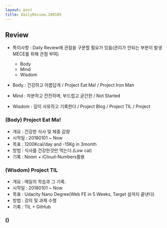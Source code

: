```yaml
---
layout: post
title: DailyReview.180105
---
```


## Review
- 특이사항 : Daily Review에 관점을 구분할 필요가 있음(관리가 안되는 부분이 발생 MECE를 위해 관점 부여)
    - Body
    - Mind
    - Wisdom

- Body : 건강하고 아름답게 / Project Eat Ma! / Project Iron Man
- Mind : 차분하고 잔잔하며, 부드럽고 굳건한 / Not Started
- Wisdom : 깊이 사유하고 기록한다 / Project Blog / Project TIL / Project 

### (Body) Project Eat Ma!
 - 개요 : 건강한 식사 및 체중 감량
 - 시작일 : 20180101 ~ Now
 - 목표 : 1200Kcal/day and -15Kg in 3month
 - 방법 : 식사를 건강한것만 먹는다.(Low cal)
 - 기록 : Noom + iCloud-Numbers활용

### (Wisdom) Project TIL
 - 개요 : 매일의 학습과 그 기록.
 - 시작일 : 20180101 ~ Now
 - 목표 : Udacity Nano Degree(Web FE in 5 Weeks, Target 설까지 끝낸다)
 - 방법 : 강의 및 과제 수행
 - 기록 : TIL + GitHub

 ### ()

